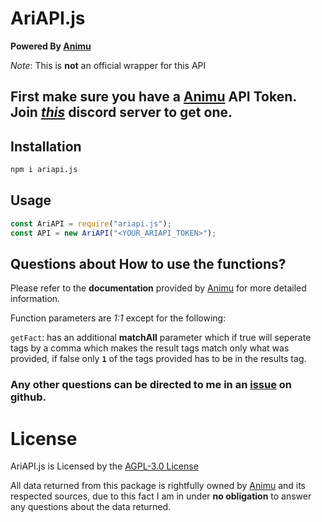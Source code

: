 # AriAPI.js
 
**Powered By [Animu](https://animu.ml/)**

*Note*: This is **not** an official wrapper for this API

## First make sure you have a [Animu](https://animu.ml/) API Token. Join [*this*](https://discord.gg/yyW389c) discord server to get one.

## Installation
```bash
npm i ariapi.js
```

## Usage
```javascript
const AriAPI = require("ariapi.js");
const API = new AriAPI("<YOUR_ARIAPI_TOKEN>");
```

## Questions about How to use the functions?
Please refer to the **documentation** provided by [Animu](https://docs.airi.kyoyo.me) for more detailed information.

Function parameters are *1:1* except for the following:

`getFact`: has an additional **matchAll** parameter which if true will seperate tags by a comma which makes the result tags match only what was provided, if false only **`1`** of the tags provided has to be in the results tag.

### Any other questions can be directed to me in an [issue](https://github.com/MattPlays/AriAPI.js/issues) on github.


# License
AriAPI.js is Licensed by the [AGPL-3.0 License](https://github.com/MattPlays/AriAPI.js/blob/main/LICENSE)

All data returned from this package is rightfully owned by [Animu](https://animu.ml/) and its respected sources, due to this fact I am in under **no obligation** to answer any questions about the data returned.